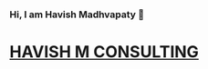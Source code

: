 

### Hi, I am Havish Madhvapaty 👋  
# **[HAVISH M CONSULTING](https://www.havishmconsulting.com/)**  

<br />
